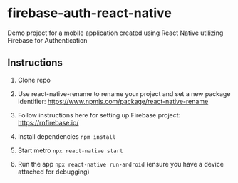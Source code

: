 # firebase-auth-react-native
Demo project for a mobile application created using React Native utilizing Firebase for Authentication

## Instructions
1. Clone repo

2. Use react-native-rename to rename your project and set a new package identifier: https://www.npmjs.com/package/react-native-rename

3. Follow instructions here for setting up Firebase project: https://rnfirebase.io/

4. Install dependencies `npm install`

5. Start metro `npx react-native start`

6. Run the app `npx react-native run-android` (ensure you have a device attached for debugging)

